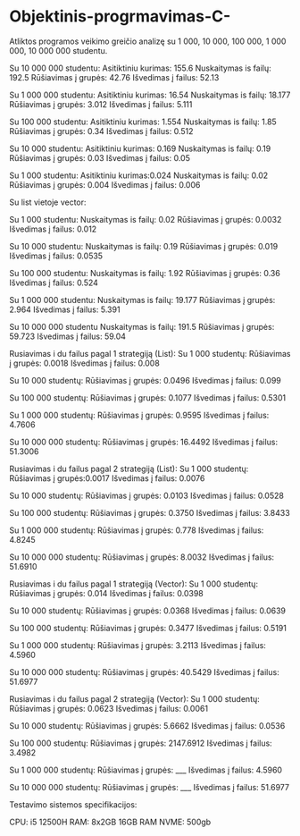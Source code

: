 # Objektinis-progrmavimas-C-
Atliktos programos veikimo greičio analizę su 1 000, 10 000, 100 000, 1 000 000, 10 000 000 studentu.

Su 10 000 000 studentu:
Asitiktiniu kurimas: 155.6
Nuskaitymas is failų: 192.5
Rūšiavimas į grupės: 42.76
Išvedimas į failus: 52.13

Su 1 000 000 studentu:
Asitiktiniu kurimas: 16.54
Nuskaitymas is failų: 18.177
Rūšiavimas į grupės: 3.012
Išvedimas į failus: 5.111

Su 100 000 studentu:
Asitiktiniu kurimas: 1.554
Nuskaitymas is failų: 1.85
Rūšiavimas į grupės: 0.34
Išvedimas į failus: 0.512

Su 10 000 studentu:
Asitiktiniu kurimas: 0.169
Nuskaitymas is failų: 0.19
Rūšiavimas į grupės: 0.03
Išvedimas į failus: 0.05

Su 1 000 studentu:
Asitiktiniu kurimas:0.024
Nuskaitymas is failų: 0.02
Rūšiavimas į grupės: 0.004
Išvedimas į failus: 0.006



Su list vietoje vector:

Su 1 000 studentu:
Nuskaitymas is failų: 0.02
Rūšiavimas į grupės: 0.0032
Išvedimas į failus: 0.012

Su 10 000 studentu:
Nuskaitymas is failų: 0.19
Rūšiavimas į grupės: 0.019
Išvedimas į failus: 0.0535

Su 100 000 studentu:
Nuskaitymas is failų: 1.92
Rūšiavimas į grupės: 0.36
Išvedimas į failus: 0.524

Su 1 000 000 studentu:
Nuskaitymas is failų: 19.177
Rūšiavimas į grupės: 2.964
Išvedimas į failus: 5.391

Su 10 000 000 studentu
Nuskaitymas is failų: 191.5
Rūšiavimas į grupės: 59.723
Išvedimas į failus: 59.04



Rusiavimas i du failus pagal 1 strategiją (List):
Su 1 000 studentų:
Rūšiavimas į grupės: 0.0018
Išvedimas į failus: 0.008

Su 10 000 studentų:
Rūšiavimas į grupės: 0.0496
Išvedimas į failus: 0.099

Su 100 000 studentų:
Rūšiavimas į grupės: 0.1077
Išvedimas į failus: 0.5301

Su 1 000 000 studentų:
Rūšiavimas į grupės: 0.9595
Išvedimas į failus: 4.7606

Su 10 000 000 studentų:
Rūšiavimas į grupės: 16.4492
Išvedimas į failus: 51.3006



Rusiavimas i du failus pagal 2 strategiją (List):
Su 1 000 studentų:
Rūšiavimas į grupės:0.0017
Išvedimas į failus: 0.0076

Su 10 000 studentų:
Rūšiavimas į grupės: 0.0103
Išvedimas į failus: 0.0528

Su 100 000 studentų:
Rūšiavimas į grupės:  0.3750
Išvedimas į failus: 3.8433

Su 1 000 000 studentų:
Rūšiavimas į grupės: 0.778
Išvedimas į failus: 4.8245

Su 10 000 000 studentų:
Rūšiavimas į grupės: 8.0032
Išvedimas į failus: 51.6910

Rusiavimas i du failus pagal 1 strategiją (Vector):
Su 1 000 studentų:
Rūšiavimas į grupės: 0.014
Išvedimas į failus: 0.0398


Su 10 000 studentų:
Rūšiavimas į grupės: 0.0368
Išvedimas į failus: 0.0639

Su 100 000 studentų:
Rūšiavimas į grupės: 0.3477
Išvedimas į failus: 0.5191

Su 1 000 000 studentų:
Rūšiavimas į grupės: 3.2113
Išvedimas į failus: 4.5960

Su 10 000 000 studentų:
Rūšiavimas į grupės: 40.5429
Išvedimas į failus: 51.6977


Rusiavimas i du failus pagal 2 strategiją (Vector):
Su 1 000 studentų:
Rūšiavimas į grupės: 0.0623
Išvedimas į failus: 0.0061


Su 10 000 studentų:
Rūšiavimas į grupės: 5.6662
Išvedimas į failus: 0.0536

Su 100 000 studentų:
Rūšiavimas į grupės: 2147.6912
Išvedimas į failus: 3.4982

Su 1 000 000 studentų:
Rūšiavimas į grupės: ___
Išvedimas į failus: 4.5960

Su 10 000 000 studentų:
Rūšiavimas į grupės: ___
Išvedimas į failus: 51.6977


Testavimo sistemos specifikacijos:

CPU: i5 12500H
RAM: 8x2GB  16GB RAM 
NVME: 500gb
